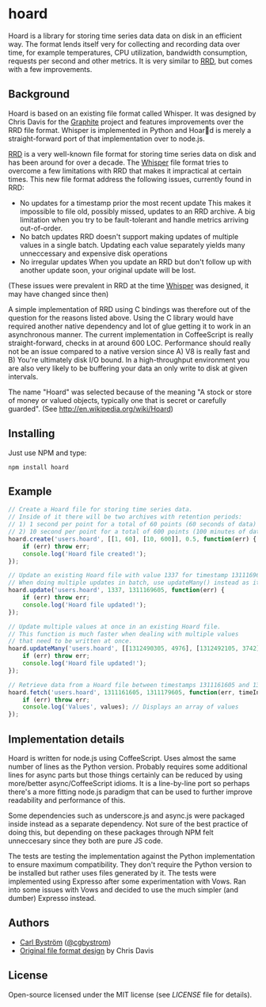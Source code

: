 hoard
=====

Hoard is a library for storing time series data data on disk in an efficient way.
The format lends itself very for collecting and recording data over time, for example
temperatures, CPU utilization, bandwidth consumption, requests per second and other metrics.
It is very similar to [RRD][RRD], but comes with a few improvements.

Background
----------
Hoard is based on an existing file format called Whisper.
It was designed by Chris Davis for the [Graphite][Graphite] project and features improvements over the RRD file format.
Whisper is implemented in Python and Hoard is merely a straight-forward port
of that implementation over to node.js.

[RRD][RRD] is a very well-known file format for storing time series data on disk and has been around for over a decade.
The [Whisper][Whisper] file format tries to overcome a few limitations with RRD that makes it impractical at certain times.
This new file format address the following issues, currently found in RRD:

  * No updates for a timestamp prior the most recent update
    This makes it impossible to file old, possibly missed, updates to an RRD archive.
    A big limitation when you try to be fault-tolerant and handle metrics arriving out-of-order.
  * No batch updates
    RRD doesn't support making updates of multiple values in a single batch.
    Updating each value separately yields many unneccessary and expensive disk operations
  * No irregular updates
    When you update an RRD but don't follow up with another update soon, your original update will be lost.

(These issues were prevalent in RRD at the time [Whisper][Whisper] was designed, it may have changed since then)

A simple implementation of RRD using C bindings was therefore out of the question for the reasons listed above.
Using the C library would have required another native dependency and lot of glue getting it to work in an asynchronous manner.
The current implementation in CoffeeScript is really straight-forward, checks in at around 600 LOC.
Performance should really not be an issue compared to a native version since A) V8 is really fast and B) You're ultimately disk I/O bound.
In a high-throughput environment you are also very likely to be buffering your data an only write to disk at given intervals.

The name "Hoard" was selected because of the meaning "A stock or store of money or valued objects, typically one that is secret or carefully guarded".
(See http://en.wikipedia.org/wiki/Hoard)


Installing
----------
Just use NPM and type:

    npm install hoard


Example
-------

```javascript
// Create a Hoard file for storing time series data.
// Inside of it there will be two archives with retention periods:
// 1) 1 second per point for a total of 60 points (60 seconds of data)
// 2) 10 second per point for a total of 600 points (100 minutes of data)
hoard.create('users.hoard', [[1, 60], [10, 600]], 0.5, function(err) {
    if (err) throw err;
    console.log('Hoard file created!');
});
```

```javascript
// Update an existing Hoard file with value 1337 for timestamp 1311169605
// When doing multiple updates in batch, use updateMany() instead as it's faster
hoard.update('users.hoard', 1337, 1311169605, function(err) {
    if (err) throw err;
    console.log('Hoard file updated!');
});
```

```javascript
// Update multiple values at once in an existing Hoard file.
// This function is much faster when dealing with multiple values
// that need to be written at once.
hoard.updateMany('users.hoard', [[1312490305, 4976], [1312492105, 3742]], function(err) {
    if (err) throw err;
    console.log('Hoard file updated!');
});
```

```javascript
// Retrieve data from a Hoard file between timestamps 1311161605 and 1311179605
hoard.fetch('users.hoard', 1311161605, 1311179605, function(err, timeInfo, values) {
    if (err) throw err;
    console.log('Values', values); // Displays an array of values
});
```

Implementation details
----------------------
Hoard is written for node.js using CoffeeScript. Uses almost the same number of lines as
the Python version. Probably requires some additional lines for async parts but those things certainly
can be reduced by using more/better async/CoffeeScript idioms. It is a line-by-line port so perhaps there's
a more fitting node.js paradigm that can be used to further improve readability and performance of this.

Some dependencies such as underscore.js and async.js were packaged inside instead as a separate dependency.
Not sure of the best practice of doing this, but depending on these packages through NPM felt unneccesary
since they both are pure JS code.

The tests are testing the implementation against the Python implementation to ensure
maximum compatibility. They don't require the Python version to be installed but rather uses
files generated by it. The tests were implemented using Expresso after some experimentation with Vows.
Ran into some issues with Vows and decided to use the much simpler (and dumber) Expresso instead.


Authors
-------

  - <a href="http://cgbystrom.com">Carl Bystr&ouml;m</a> ([@cgbystrom](http://twitter.com/cgbystrom))
  - [Original file format design][Whisper] by Chris Davis

License
-------

Open-source licensed under the MIT license (see _LICENSE_ file for details).


[RRD]: http://oss.oetiker.ch/rrdtool/
[Graphite]: http://graphite.wikidot.com
[Whisper]: http://graphite.wikidot.com/whisper
